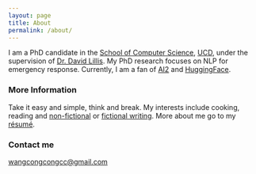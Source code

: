 ```yaml
---
layout: page
title: About
permalink: /about/
---
```


I am a PhD candidate in the [School of Computer Science](https://www.cs.ucd.ie/), [UCD](https://www.ucd.ie/), under the supervision of [Dr. David Lillis](https://lill.is/). My PhD research focuses on NLP for emergency response. Currently, I am a fan of [AI2](https://allenai.org/) and [HuggingFace](https://huggingface.co/).


### More Information

Take it easy and simple, think and break. My interests include cooking, reading and [non-fictional](https://github.com/wangcongcong123/wangcongcong123.github.io/tree/master/files/non-fictional) or [fictional writing](/files/Fictional_Writing.pdf). More about me go to my [résumé](/files/cv.pdf).

### Contact me

[wangcongcongcc@gmail.com](mailto:wangcongcongcc@gmail.com)